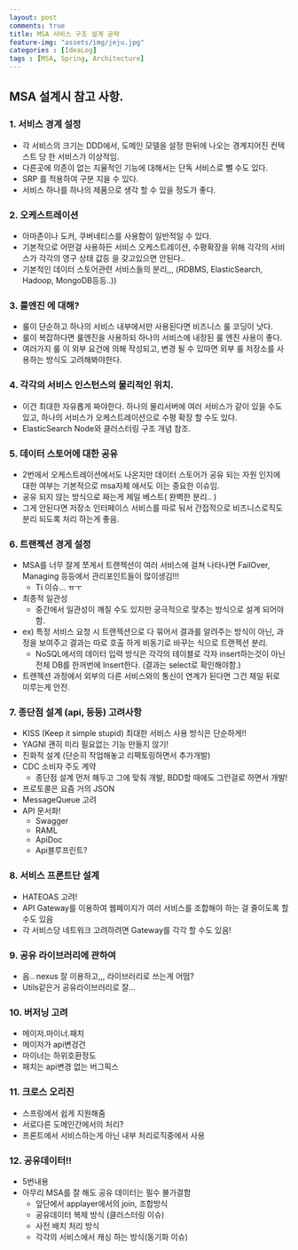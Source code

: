 ```yaml
---
layout: post
comments: true
title: MSA 서비스 구조 설계 공략
feature-img: "assets/img/jeju.jpg"
categories : [IdeaLog]
tags : [MSA, Spring, Architecture]
---
```


## MSA 설계시 참고 사항.

### 1. 서비스 경계 설정

- 각 서비스의 크기는 DDD에서, 도메인 모델을 설정 한뒤에 나오는 경계지어진 컨텍스트 당 한 서비스가 이상적임.
- 다른곳에 의존이 없는 지율적인 기능에 대해서는 단독 서비스로 뺄 수도 있다.
- SRP 를 적용하여 구분 지을 수 있다.
- 서비스 하나를 하나의 제품으로 생각 할 수 있을 정도가 좋다.

### 2. 오케스트레이션

- 아마존이나 도커, 쿠버네티스를 사용함이 일반적일 수 있다.
- 기본적으로 어떤걸 사용하든 서비스 오케스트레이션, 수평확장을 위해 각각의 서비스가 각각의 영구 상태 값등 을 갖고있으면 안된다..
- 기본적인 데이터 스토어관련 서비스들의 분리,,, (RDBMS, ElasticSearch, Hadoop, MongoDB등등..))

### 3. 룰엔진 에 대해?

- 룰이 단순하고 하나의 서비스 내부에서만 사용된다면 비즈니스 룰 코딩이 낫다.
- 룰이 복잡하다면 룰엔진을 사용하되 하나의 서비스에 내장된 룰 엔진 사용이 좋다.
- 여러가지 룰 이 외부 요건에 의해 작성되고, 변경 될 수 있따면 외부 룰 저장소를 사용하는 방식도 고려해봐야한다.

### 4. 각각의 서비스 인스턴스의 물리적인 위치.

- 이건 최대한 자유롭게 짜야한다. 하나의 물리서버에 여러 서비스가 같이 있을 수도 있고, 하나의 서비스가 오케스트레이션으로 수평 확장 할 수도 있다.
- ElasticSearch Node와 클러스터링 구조 개념 참조.

### 5. 데이터 스토어에 대한 공유

- 2번에서 오케스트레이션에서도 나온지만 데이터 스토어가 공유 되는 자원 인지에 대한 여부는 기본적으로 msa자체 에서도 이는 중요한 이슈임.
- 공유 되지 않는 방식으로 짜는게 제일 베스트( 완벽한 분리.. )
- 그게 안된다면 저장소 인터페이스 서비스를 따로 둬서 간접적으로 비즈니스로직도 분리 되도록 처리 하는게 좋음.

### 6. 트랜젝션 경게 설정

- MSA를 너무 잘게 쪼게서 트랜젝션이 여러 서비스에 걸쳐 나타나면 FailOver, Managing 등등에서 관리포인트들이 많이생김!!!
  - Ti 이슈... ㅠㅜ
- 최종적 일관성
  - 중간에서 일관성이 깨질 수도 있지만 궁극적으로 맞추는 방식으로 설계 되어야 함.
- ex) 특정 서비스 요청 시 트랜젝션으로 다 묶어서 결과를 알려주는 방식이 아닌, 과정을 보여주고 결과는 따로 호출 하게 비동기로 바꾸는 식으로 트랜젝션 분리.
  - NoSQL에서의 데이터 입력 방식은 각각의 테이블로 각자 insert하는것이 아닌 전체 DB를 한꺼번에 Insert한다. (결과는 select로 확인해야함.)
- 트랜젝션 과정에서 외부의 다른 서비스와의 통신이 연계가 된다면 그건 제일 뒤로 미루는게 안전.

### 7. 종단점 설계 (api, 등등) 고려사항

- KISS (Keep it simple stupid) 최대한 서비스 사용 방식은 단순하게!!
- YAGNI 괜히 미리 필요없는 기능 만들지 않기!
- 진화적 설계 (단순히 작업해놓고 리팩토링하면서 추가개발)
- CDC 소비자 주도 계약
  - 종단점 설계 먼저 해두고 그에 맞춰 개발, BDD할 때에도 그런걸로 하면서 개발!
- 프로토콜은 요즘 거의 JSON
- MessageQueue 고려
- API 문서화!
  - Swagger
  - RAML
  - ApiDoc
  - Api블루프린트?

### 8. 서비스 프론트단 설계

- HATEOAS 고려!
- API Gateway를 이용하여 웹페이지가 여러 서비스를 조합해야 하는 걸 줄이도록 할 수도 있음
- 각 서비스당 네트워크 고려하려면 Gateway를 각각 할 수도 있음!

### 9. 공유 라이브러리에 관하여

- 음.. nexus 잘 이용하고,,, 라이브러리로 쓰는게 어떰?
- Utils같은거 공유라이브러리로 잘...

### 10. 버저닝 고려

- 메이저.마이너.패치
- 메이저가 api변겅건
- 마이너는 하위호환정도
- 패치는 api변경 없는 버그픽스

### 11. 크로스 오리진

- 스프링에서 쉽게 지원해줌
- 서로다른 도메인간에서의 처리?
- 프론트에서 서비스하는게 아닌 내부 처리로직중에서 사용

### 12. 공유데이터!!

- 5번내용
- 아무리 MSA를 잘 해도 공유 데이터는 필수 불가결함
  - 앞단에서 applayer에서의 join, 조합방식
  - 공유데이터 복제 방식 (클러스터링 이슈)
  - 사전 배치 처리 방식
  - 각각의 서비스에서 캐싱 하는 방식(동기화 이슈)
